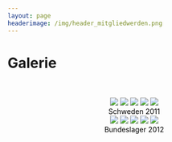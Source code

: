 ```yaml
---
layout: page
headerimage: /img/header_mitgliedwerden.png
---
```

# Galerie
<br>
<br>
<center><div class="tile-wide bg-blue fg-white" data-role="tile" onclick="window.location.href = 'https://www.flickr.com/photos/141398173@N07/albums/72157669148755046/'">
                <div class="tile-content image-set"> 
                 <img src="/img/Schweden1.jpg">
                 <img src="/img/Schweden2.jpg">
                 <img src="/img/Schweden3.jpg">
                 <img src="/img/Schweden4.jpg">
                 <img src="/img/Schweden5.jpg">
                </div>
                <span class="tile-label" style="color:#000000">Schweden 2011</span>
</div></center>

<center><div class="tile-wide bg-blue fg-white" data-role="tile" onclick="window.location.href = 'https://www.flickr.com/photos/141398173@N07/albums/72157666610522574/'">
                <div class="tile-content image-set"> 
                 <img src="/img/Bula1.jpg">
                 <img src="/img/Bula2.jpg">
                 <img src="/img/Bula3.jpg">
                 <img src="/img/Bula4.jpg">
                 <img src="/img/Bula5.jpg">
                </div>
                <span class="tile-label" style="color:#000000">Bundeslager 2012</span>
</div></center>